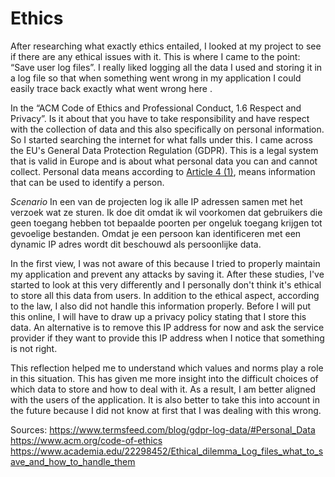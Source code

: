 # Ethics
After researching what exactly ethics entailed, I looked at my project to see if there are any ethical issues with it. This is where I came to the point: “Save user log files”. I really liked logging all the data I used and storing it in a log file so that when something went wrong in my application I could easily trace back exactly what went wrong here .

In the “ACM Code of Ethics and Professional Conduct, 1.6 Respect and Privacy”. Is it about that you have to take responsibility and have respect with the collection of data and this also specifically on personal information. So I started searching the internet for what falls under this. I came across the EU's General Data Protection Regulation (GDPR). This is a legal system that is valid in Europe and is about what personal data you can and cannot collect. Personal data means according to [Article 4 (1)](https://www.termsfeed.com/blog/gdpr-articles/#Article_4_Definitions), means information that can be used to identify a person.

*Scenario*
In een van de projecten log ik alle IP adressen samen met het verzoek wat ze sturen. Ik doe dit omdat ik wil voorkomen dat gebruikers die geen toegang hebben tot bepaalde poorten per ongeluk toegang krijgen tot gevoelige bestanden. Omdat je een persoon kan identificeren met een dynamic IP adres wordt dit beschouwd als persoonlijke data.

In the first view, I was not aware of this because I tried to properly maintain my application and prevent any attacks by saving it. After these studies, I've started to look at this very differently and I personally don't think it's ethical to store all this data from users. In addition to the ethical aspect, according to the law, I also did not handle this information properly. 
Before I will put this online, I will have to draw up a privacy policy stating that I store this data. An alternative is to remove this IP address for now and ask the service provider if they want to provide this IP address when I notice that something is not right.

This reflection helped me to understand which values and norms play a role in this situation. This has given me more insight into the difficult choices of which data to store and how to deal with it. As a result, I am better aligned with the users of the application. It is also better to take this into account in the future because I did not know at first that I was dealing with this wrong.

Sources:
https://www.termsfeed.com/blog/gdpr-log-data/#Personal_Data
https://www.acm.org/code-of-ethics
https://www.academia.edu/22298452/Ethical_dilemma_Log_files_what_to_save_and_how_to_handle_them
